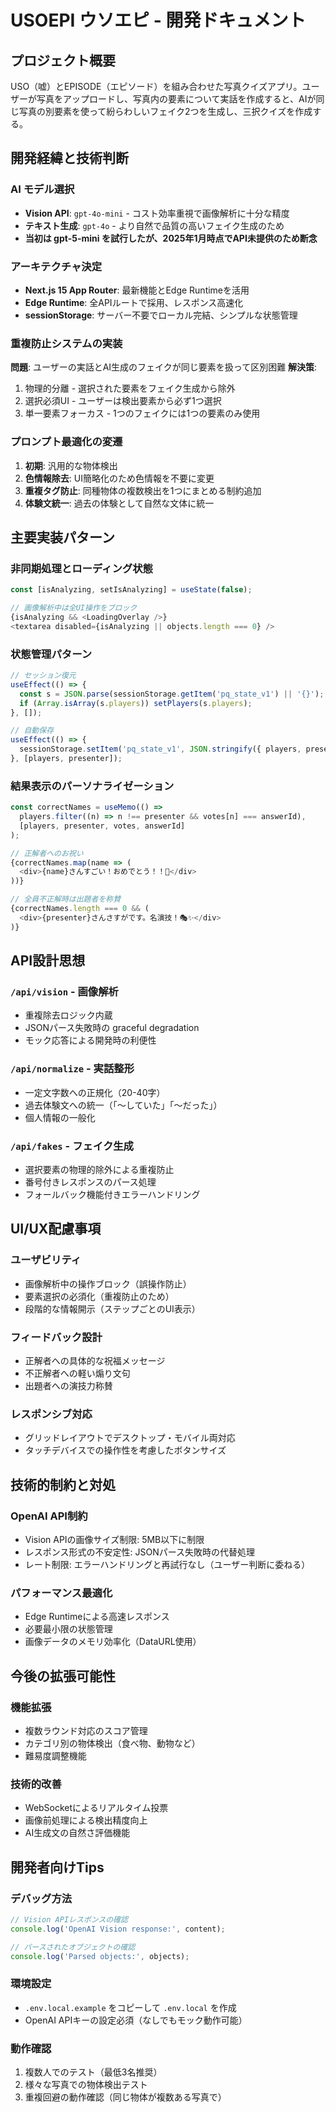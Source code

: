# USOEPI ウソエピ - 開発ドキュメント

## プロジェクト概要

USO（嘘）とEPISODE（エピソード）を組み合わせた写真クイズアプリ。ユーザーが写真をアップロードし、写真内の要素について実話を作成すると、AIが同じ写真の別要素を使って紛らわしいフェイク2つを生成し、三択クイズを作成する。

## 開発経緯と技術判断

### AI モデル選択
- **Vision API**: `gpt-4o-mini` - コスト効率重視で画像解析に十分な精度
- **テキスト生成**: `gpt-4o` - より自然で品質の高いフェイク生成のため
- **当初は gpt-5-mini を試行したが、2025年1月時点でAPI未提供のため断念**

### アーキテクチャ決定
- **Next.js 15 App Router**: 最新機能とEdge Runtimeを活用
- **Edge Runtime**: 全APIルートで採用、レスポンス高速化
- **sessionStorage**: サーバー不要でローカル完結、シンプルな状態管理

### 重複防止システムの実装
**問題**: ユーザーの実話とAI生成のフェイクが同じ要素を扱って区別困難
**解決策**: 
1. 物理的分離 - 選択された要素をフェイク生成から除外
2. 選択必須UI - ユーザーは検出要素から必ず1つ選択
3. 単一要素フォーカス - 1つのフェイクには1つの要素のみ使用

### プロンプト最適化の変遷
1. **初期**: 汎用的な物体検出
2. **色情報除去**: UI簡略化のため色情報を不要に変更
3. **重複タグ防止**: 同種物体の複数検出を1つにまとめる制約追加
4. **体験文統一**: 過去の体験として自然な文体に統一

## 主要実装パターン

### 非同期処理とローディング状態
```typescript
const [isAnalyzing, setIsAnalyzing] = useState(false);

// 画像解析中は全UI操作をブロック
{isAnalyzing && <LoadingOverlay />}
<textarea disabled={isAnalyzing || objects.length === 0} />
```

### 状態管理パターン
```typescript
// セッション復元
useEffect(() => {
  const s = JSON.parse(sessionStorage.getItem('pq_state_v1') || '{}');
  if (Array.isArray(s.players)) setPlayers(s.players);
}, []);

// 自動保存
useEffect(() => {
  sessionStorage.setItem('pq_state_v1', JSON.stringify({ players, presenter }));
}, [players, presenter]);
```

### 結果表示のパーソナライゼーション
```typescript
const correctNames = useMemo(() => 
  players.filter((n) => n !== presenter && votes[n] === answerId), 
  [players, presenter, votes, answerId]
);

// 正解者へのお祝い
{correctNames.map(name => (
  <div>{name}さんすごい！おめでとう！！🎉</div>
))}

// 全員不正解時は出題者を称賛
{correctNames.length === 0 && (
  <div>{presenter}さんさすがです。名演技！🎭✨</div>
)}
```

## API設計思想

### `/api/vision` - 画像解析
- 重複除去ロジック内蔵
- JSONパース失敗時の graceful degradation
- モック応答による開発時の利便性

### `/api/normalize` - 実話整形
- 一定文字数への正規化（20-40字）
- 過去体験文への統一（「〜していた」「〜だった」）
- 個人情報の一般化

### `/api/fakes` - フェイク生成
- 選択要素の物理的除外による重複防止
- 番号付きレスポンスのパース処理
- フォールバック機能付きエラーハンドリング

## UI/UX配慮事項

### ユーザビリティ
- 画像解析中の操作ブロック（誤操作防止）
- 要素選択の必須化（重複防止のため）
- 段階的な情報開示（ステップごとのUI表示）

### フィードバック設計
- 正解者への具体的な祝福メッセージ
- 不正解者への軽い煽り文句
- 出題者への演技力称賛

### レスポンシブ対応
- グリッドレイアウトでデスクトップ・モバイル両対応
- タッチデバイスでの操作性を考慮したボタンサイズ

## 技術的制約と対処

### OpenAI API制約
- Vision APIの画像サイズ制限: 5MB以下に制限
- レスポンス形式の不安定性: JSONパース失敗時の代替処理
- レート制限: エラーハンドリングと再試行なし（ユーザー判断に委ねる）

### パフォーマンス最適化
- Edge Runtimeによる高速レスポンス
- 必要最小限の状態管理
- 画像データのメモリ効率化（DataURL使用）

## 今後の拡張可能性

### 機能拡張
- 複数ラウンド対応のスコア管理
- カテゴリ別の物体検出（食べ物、動物など）
- 難易度調整機能

### 技術的改善
- WebSocketによるリアルタイム投票
- 画像前処理による検出精度向上
- AI生成文の自然さ評価機能

## 開発者向けTips

### デバッグ方法
```typescript
// Vision APIレスポンスの確認
console.log('OpenAI Vision response:', content);

// パースされたオブジェクトの確認  
console.log('Parsed objects:', objects);
```

### 環境設定
- `.env.local.example` をコピーして `.env.local` を作成
- OpenAI APIキーの設定必須（なしでもモック動作可能）

### 動作確認
1. 複数人でのテスト（最低3名推奨）
2. 様々な写真での物体検出テスト
3. 重複回避の動作確認（同じ物体が複数ある写真で）